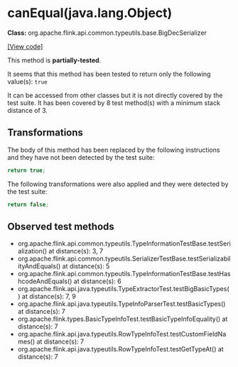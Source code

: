 # canEqual(java.lang.Object)

**Class:** org.apache.flink.api.common.typeutils.base.BigDecSerializer

[[View code]](https://github.com/apache/flink/blob/740f711c4ec9c4b7cdefd01c9f64857c345a68a1/flink-core/src/main/java//org/apache/flink/api/common/typeutils/base/BigDecSerializer.java#L113)

This method is **partially-tested**.

It seems that this method has been tested to return only the following value(s): `true`


It can be accessed from other classes but it is not directly covered by the test suite. 
It has been covered by 8 test method(s) with a minimum stack distance of 3.

## Transformations


The body of this method has been replaced by the following instructions and they have not been detected by the test suite:

```Java
return true;
```

The following transformations were also applied and they were detected by the test suite:

```Java
return false;
```





## Observed test methods

* org.apache.flink.api.common.typeutils.TypeInformationTestBase.testSerialization() at distance(s): 3, 7
* org.apache.flink.api.common.typeutils.SerializerTestBase.testSerializabilityAndEquals() at distance(s): 5
* org.apache.flink.api.common.typeutils.TypeInformationTestBase.testHashcodeAndEquals() at distance(s): 6
* org.apache.flink.api.java.typeutils.TypeExtractorTest.testBigBasicTypes() at distance(s): 7, 9
* org.apache.flink.api.java.typeutils.TypeInfoParserTest.testBasicTypes() at distance(s): 7
* org.apache.flink.types.BasicTypeInfoTest.testBasicTypeInfoEquality() at distance(s): 7
* org.apache.flink.api.java.typeutils.RowTypeInfoTest.testCustomFieldNames() at distance(s): 7
* org.apache.flink.api.java.typeutils.RowTypeInfoTest.testGetTypeAt() at distance(s): 7


